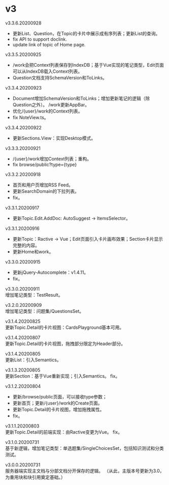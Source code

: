 # v3

v3.3.6.20200928  
* 更新List、Question，在Topic的卡片中展示成有序列表；更新List的查询。
* fix API to support doclink.
* update link of topic of Home page.

v3.3.5.20200925  
* /work会把Context列表保存到IndexDB；基于Vue实现的笔记类型，Edit页面可以从IndexDB载入Context列表。
* Question文档支持SchemaVersion和ToLinks。

v3.3.4.20200923  
* Document增加SchemaVersion和ToLinks；增加更新笔记的逻辑（除Question之外）。
/work更新AppBar。
* 优化/{user}/work的Context列表。
* fix NoteView.ts。

v3.3.4.20200922  
* 更新Sections.View：实现Desktop模式。

v3.3.3.20200921  
* /{user}/work增加Context列表；重构。
* fix browse/public?type={type}

v3.3.2.20200918  
* 首页和用户页增加RSS Feed。
* 更新SearchDomain的下拉列表。
* fix。

v3.3.1.20200917  
* 更新Topic.Edit.AddDoc: AutoSuggest -> ItemsSelector。

v3.3.1.20200916  
* 更新Topic：Ractive -> Vue；Edit页面引入卡片画布效果；Section卡片显示完整的内容。
* 更新Home和work。

v3.3.0.20200915  
* 更新jQuery-Autocomplete：v1.4.11。
* fix。

v3.3.0.20200911  
增加笔记类型：TestResult。

v3.2.0.20200909  
增加笔记类型：问题集/QuestionsSet。

v3.1.4.20200825  
更新Topic.Detail的卡片视图：CardsPlayground基本可用。

v3.1.4.20200807  
更新Topic.Detail的卡片视图，拖拽部分限定为Header部分。

v3.1.4.20200805  
更新List：引入Semantics。

v3.1.3.20200805  
更新Section：基于Vue重新实现；引入Semantics。
fix。

v3.1.2.20200804  
* 更新/browse/public页面，可以接收type参数；
* 更新首页；更新/{user}/work的Create页面。
* 更新Topic.Detail的卡片视图，增加拖拽属性。
* fix。

v3.1.1.20200803  
更新Topic.Detail的前端实现：由Ractive变更为Vue。
fix。

v3.1.0.20200731  
基于新逻辑，增加笔记类型：单选题集/SingleChoicesSet，包括知识测试和分类测试。

v3.0.0.20200731  
服务器端实现主文档与分部文档分开保存的逻辑。
（从此，主版本号更新为3.0，为重用块和块引用奠定基础。）